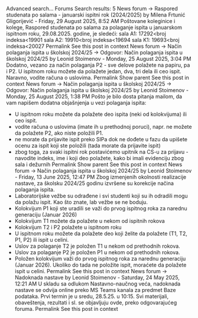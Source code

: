 Advanced search...
Forums
Search results: 5
News forum -> Raspored studenata po salama - januarski ispitni rok (2024/2025)
by Milena Frtunić Gligorijević - Friday, 29 August 2025, 8:52 AM
Poštovane koleginice i kolege,
Raspored studenata po salama za polaganje ispita u januarskom ispitnom roku, 29.08.2025. godine, je sledeći:
sala A1: 17292<broj indeksa<19901
sala A2: 19910<broj indeksa<19694
sala K1: 19693<broj indeksa<20027
Permalink
See this post in context
News forum -> Način polaganja ispita u školskoj 2024/25 -> Odgovor: Način polaganja ispita u školskoj 2024/25
by Leonid Stoimenov - Monday, 25 August 2025, 3:04 PM
Dodatno, vezano za način polaganja P2 - sve delove polažete na papiru, pa i P2.
U ispitnom roku možete da polažete jedan, dva, tri dela ili ceo ispit. Naravno, vodite računa o uslovima.
Permalink
Show parent
See this post in context
News forum -> Način polaganja ispita u školskoj 2024/25 -> Odgovor: Način polaganja ispita u školskoj 2024/25
by Leonid Stoimenov - Monday, 25 August 2025, 1:38 PM
Pošto je bilo dosta pitanja mailom, da vam napišem dodatna objašnjenja u vezi polaganja ispita:
- U ispitnom roku možete da polažete deo ispita (neki od kolokvijuma) ili ceo ispit.
- vodite računa o uslovima (imate ih u prethodnoj poruci), napr.  ne možete da polažete P2, ako niste položili P1. 
- ne morate da prijavite ispit preko SIPa dok ne dođete u fazu da upišete ocenu za ispit koji ste položili (tada morate da prijavite ispit)
- zbog toga, za svaki ispitni rok postavićemo upitnik na CS-u za prijavu - navodite indeks, ime i koji deo polažete, kako bi imali evidenciju zbog sala i dežurnih
Permalink
Show parent
See this post in context
News forum -> Način polaganja ispita u školskoj 2024/25
by Leonid Stoimenov - Friday, 13 June 2025, 12:47 PM
Zbog izmenjenih okolnosti realizacije nastave, za školsku 2024/25 godinu izvršene su korekcije načina polaganja ispita.
- Laboratorijske vežbe su odrađene i svi studenti koji su ih odradili mogu da polažu ispit. Kao što znate, lab vežbe se ne boduju.
- Kolokvijum P1 koji ste uradili se važi do prvog ispitnog roka za narednu generaciju (Januar 2026)
- Kolokvijum T1 možete da polažete u nekom od ispitnih rokova
- Kolokvijum T2 i P2 polažete u ispitnom roku
- U ispitnom roku možete da polažete deo koji želite da polažete (T1, T2, P1, P2) ili ispit u celini. 
- Uslov za polaganje T2 je položen T1 u nekom od prethodnih rokova.
- Uslov za polaganje P2 je položen P1 u nekom od prethodnih rokova. 
- Položen kolokvijum važi do prvog ispitnog roka za narednu generaciju (Januar 2026). Ukoliko do tada ne položite ispit, moraćete da polažete ispit u celini. 
Permalink
See this post in context
News forum -> Nadoknada nastave
by Leonid Stoimenov - Saturday, 24 May 2025, 12:21 AM
U skladu sa odlukom Nastavno-naučnog veća, nadoknada nastave se odvija online preko MS Teams kanala za predmet Baze podataka.
Prvi termin je u sredu, 28.5.25. u 10:15.
Svi materijali, obaveštenja, rezultati i sl. se objavljuju ovde, preko odgovarajućeg foruma. 
Permalink
See this post in context